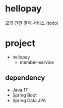 # hellopay
모의 간편 결제 서비스 (todo)

# project
- hellopay
  - member-service

## dependency
- Java 17
- Spring Boot
- Spring Data JPA
